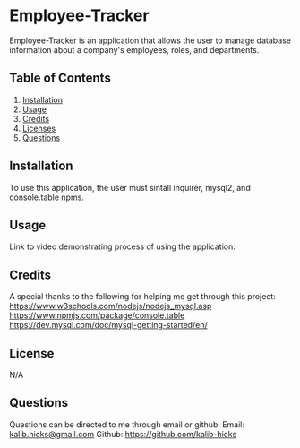# Employee-Tracker

Employee-Tracker is an application that allows the user to manage database information about a company's employees, roles, and departments.

## Table of Contents
1. [Installation](#install)
2. [Usage](#usage)
3. [Credits](#credits)
4. [Licenses](#license)
5. [Questions](#question)

## <a name="install"/>Installation
To use this application, the user must sintall inquirer, mysql2, and console.table npms.

## <a name="usage"/>Usage
Link to video demonstrating process of using the application:

## <a name="credits"/>Credits

A special thanks to the following for helping me get through this project:
https://www.w3schools.com/nodejs/nodejs_mysql.asp
https://www.npmjs.com/package/console.table
https://dev.mysql.com/doc/mysql-getting-started/en/


## <a name="license"/>License
N/A

## <a name="question"/>Questions
Questions can be directed to me through email or github.
Email: kalib.hicks@gmail.com 
Github: https://github.com/kalib-hicks
